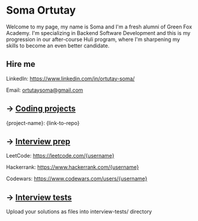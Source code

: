 # Soma Ortutay

Welcome to my page, my name is Soma and I'm a fresh alumni of Green Fox Academy. I'm specializing in Backend Software Development and this is my progression in our after-course Huli program, where I'm sharpening my skills to become an even better candidate.

## Hire me
LinkedIn: https://www.linkedin.com/in/ortutay-soma/

Email: ortutaysoma@gmail.com

## &rarr; [Coding projects](https://github.com/green-fox-academy/definitions/tree/master/project-phase/huli/coding-projects)
{project-name}: {link-to-repo}

## &rarr; [Interview prep](https://github.com/green-fox-academy/teaching-materials/tree/master/interview)
LeetCode: https://leetcode.com/{username}

Hackerrank: https://www.hackerrank.com/{username}

Codewars: https://www.codewars.com/users/{username}

## &rarr; [Interview tests](https://github.com/green-fox-academy/teaching-materials/tree/master/project-phase/tech-interview-tests)
Upload your solutions as files into interview-tests/ directory


